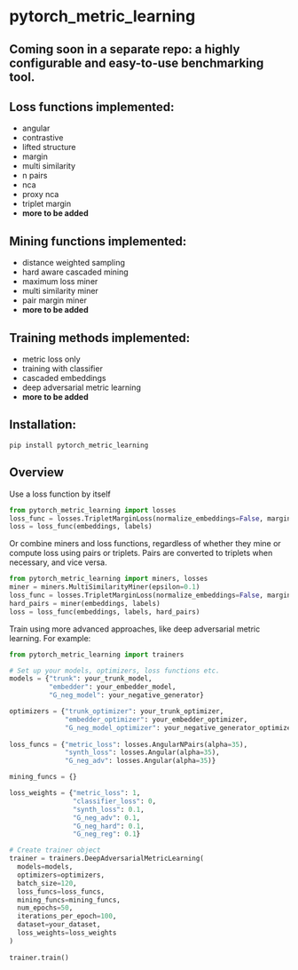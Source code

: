 # pytorch_metric_learning

## Coming soon in a separate repo: a highly configurable and easy-to-use benchmarking tool.

## Loss functions implemented:
- angular
- contrastive
- lifted structure
- margin
- multi similarity
- n pairs
- nca
- proxy nca
- triplet margin
- **more to be added**

## Mining functions implemented:
- distance weighted sampling
- hard aware cascaded mining
- maximum loss miner
- multi similarity miner
- pair margin miner
- **more to be added**

## Training methods implemented:
- metric loss only
- training with classifier
- cascaded embeddings
- deep adversarial metric learning
- **more to be added**

## Installation:
```
pip install pytorch_metric_learning
```


## Overview

Use a loss function by itself
```python
from pytorch_metric_learning import losses
loss_func = losses.TripletMarginLoss(normalize_embeddings=False, margin=0.1)
loss = loss_func(embeddings, labels)
```

Or combine miners and loss functions, regardless of whether they mine or compute loss using pairs or triplets. Pairs are converted to triplets when necessary, and vice versa.
```python
from pytorch_metric_learning import miners, losses
miner = miners.MultiSimilarityMiner(epsilon=0.1)
loss_func = losses.TripletMarginLoss(normalize_embeddings=False, margin=0.1)
hard_pairs = miner(embeddings, labels)
loss = loss_func(embeddings, labels, hard_pairs)
```

Train using more advanced approaches, like deep adversarial metric learning. For example:
```python
from pytorch_metric_learning import trainers

# Set up your models, optimizers, loss functions etc.
models = {"trunk": your_trunk_model, 
          "embedder": your_embedder_model,
          "G_neg_model": your_negative_generator}

optimizers = {"trunk_optimizer": your_trunk_optimizer, 
              "embedder_optimizer": your_embedder_optimizer,
              "G_neg_model_optimizer": your_negative_generator_optimizer}
              
loss_funcs = {"metric_loss": losses.AngularNPairs(alpha=35),
              "synth_loss": losses.Angular(alpha=35), 
              "G_neg_adv": losses.Angular(alpha=35)}

mining_funcs = {}

loss_weights = {"metric_loss": 1, 
                "classifier_loss": 0,
                "synth_loss": 0.1,
                "G_neg_adv": 0.1,
                "G_neg_hard": 0.1,
                "G_neg_reg": 0.1}

# Create trainer object
trainer = trainers.DeepAdversarialMetricLearning(
  models=models,
  optimizers=optimizers,
  batch_size=120,
  loss_funcs=loss_funcs,
  mining_funcs=mining_funcs,
  num_epochs=50,
  iterations_per_epoch=100,
  dataset=your_dataset,
  loss_weights=loss_weights
)
  
trainer.train()
```
